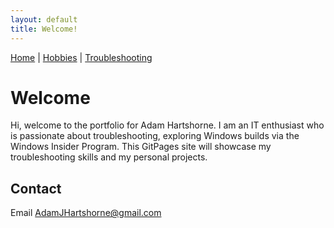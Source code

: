 ```yaml
---
layout: default  
title: Welcome!
---
```


[Home](../index.md) | [Hobbies](../hobbies/index.md) | [Troubleshooting](../troubleshooting/index.md)

# Welcome
Hi, welcome to the portfolio for Adam Hartshorne. I am an IT enthusiast who is passionate about troubleshooting, exploring Windows builds via the Windows Insider Program. This GitPages site will showcase my troubleshooting skills and my personal projects.

## Contact
Email [AdamJHartshorne&#64;gmail&#46;com](mailto:AdamJHartshorne&#64;gmail&#46;com)
